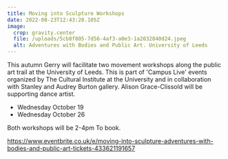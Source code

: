 ```yaml
---
title: Moving into Sculpture Workshops
date: 2022-08-23T12:43:28.105Z
image:
  crop: gravity.center
  file: /uploads/5cb8f805-7d56-4af3-a0e3-1a2032840d24.jpeg
  alt: Adventures with Bodies and Public Art. University of Leeds
---
```

This autumn Gerry will facilitate two movement workshops along the public art trail at the University of Leeds. This is part of 'Campus Live' events organized by The Cultural Institute at the University and in collaboration with Stanley and Audrey Burton gallery. Alison Grace-Clissold will be supporting dance artist.

* Wednesday October 19 
* Wednesday October 26

Both workshops will be 2-4pm  To book.

<https://www.eventbrite.co.uk/e/moving-into-sculpture-adventures-with-bodies-and-public-art-tickets-433621191657>
